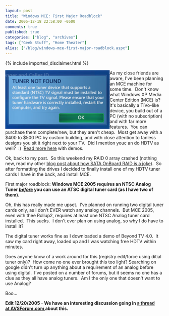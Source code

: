 ```yaml
---
layout: post
title: "Windows MCE: First Major Roadblock"
date: 2005-12-18 22:58:00 -0500
comments: true
published: true
categories: ["blog", "archives"]
tags: ["Geek Stuff", "Home Theater"]
alias: ["/blog/windows-mce-first-major-roadblock.aspx"]
---
```

<!-- more -->

{% include imported_disclaimer.html %}

<p><img align="left" height="185" src="/blog/archives/images/MCE-NTSC-Required.jpg" width="331" />As my close friends are aware, I&#39;ve been planning an MCE machine for some time.&nbsp; Don&#39;t know what Windows XP Media Center Edition (MCE) is?&nbsp; It&#39;s basically a TiVo-like device, you build out of a PC (with no subscription) and with far more features.&nbsp; You can purchase them complete/new, but they aren&#39;t cheap.&nbsp; Most get away with a $400 to $500 PC by custom building, and with close attention to fanless designs you sit it right next to your TV.&nbsp; Did I mention youc an do HDTV as well?&nbsp; :)&nbsp; <a href="http://www.microsoft.com/windowsxp/mediacenter/default.mspx">Read more here</a>&nbsp;with demos.</p><p>Ok, back to my post.&nbsp; So this weekend my RAID 0 array crashed (nothing new, read my other <a href="/">blog post about how SATA OnBoard RAID is a joke</a>).&nbsp; So after formatting the drives I decided to finally install one of my HDTV tuner cards I have in the back, and install MCE.</p><p>First major roadblock: <strong>Windows MCE 2005 requires an NTSC Analog Tuner <em><u>before</u></em> you can use an ATSC&nbsp;digital tuner card (as I have two of them).</strong>&nbsp; </p><p>Oh, this has really made me upset.&nbsp; I&#39;ve planned on running two digital tuner cards only, as I don&#39;t EVER watch any analog channels.&nbsp; But MCE 2005, even with thee Rollup2, requires at least one NTSC Analog tuner card installed.&nbsp; This sucks.&nbsp; I don&#39;t ever plan on using analog, so why I do have to install it?</p><p>The digital tuner works fine as I downloaded a demo of Beyond TV 4.0.&nbsp; It saw my card right away, loaded up and I was watching free HDTV within minutes.&nbsp; </p><p>Does anyone know of a work around for this (registry edit/force using ditial tuner only)?&nbsp; How come no one ever brought this too light?&nbsp;Searching on google didn&#39;t turn up anything about a requirement of an analog before using digital. &nbsp;I&#39;ve posted on a number of forums, but it seems no one has a clue as they all have analog tuners.&nbsp; Am I the only one that doesn&#39;t want to use Analog?&nbsp; </p><p>Boo...</p><p><strong>Edit 12/20/2005 - We have an interesting discussion&nbsp;going in </strong><a href="http://www.avsforum.com/avs-vb/showthread.php?t=618971"><strong>a thread at&nbsp;AVSForum.com </strong></a><strong>about this.</strong></p><p>&nbsp;</p>
